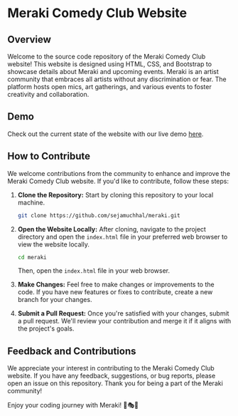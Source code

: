 # Meraki Comedy Club Website

## Overview

Welcome to the source code repository of the Meraki Comedy Club website! This website is designed using HTML, CSS, and Bootstrap to showcase details about Meraki and upcoming events. Meraki is an artist community that embraces all artists without any discrimination or fear. The platform hosts open mics, art gatherings, and various events to foster creativity and collaboration.

## Demo

Check out the current state of the website with our live demo [here](https://sejamuchhal.github.io/meraki/).

## How to Contribute

We welcome contributions from the community to enhance and improve the Meraki Comedy Club website. If you'd like to contribute, follow these steps:

1. **Clone the Repository:** Start by cloning this repository to your local machine.

    ```bash
    git clone https://github.com/sejamuchhal/meraki.git
    ```

2. **Open the Website Locally:** After cloning, navigate to the project directory and open the `index.html` file in your preferred web browser to view the website locally.

    ```bash
    cd meraki
    ```

    Then, open the `index.html` file in your web browser.

3. **Make Changes:** Feel free to make changes or improvements to the code. If you have new features or fixes to contribute, create a new branch for your changes.

4. **Submit a Pull Request:** Once you're satisfied with your changes, submit a pull request. We'll review your contribution and merge it if it aligns with the project's goals.

## Feedback and Contributions

We appreciate your interest in contributing to the Meraki Comedy Club website. If you have any feedback, suggestions, or bug reports, please open an issue on this repository. Thank you for being a part of the Meraki community!

Enjoy your coding journey with Meraki! 🎨🎭🎉